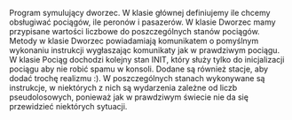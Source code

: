 Program symulujący dworzec.
W klasie głównej definiujemy ile chcemy obsługiwać pociągów, ile peronów i pasazerów.
W klasie Dworzec mamy przypisane wartości liczbowe do poszczególnych stanów pociągów.
Metody w klasie Dworzec powiadamiają komunikatem o pomyślnym wykonaniu instrukcji wygłaszając komunikaty jak w prawdziwym pociągu.
W klasie Pociąg dochodzi kolejny stan INIT, który służy tylko do inicjalizacji pociągu aby nie robić spamu w konsoli.
Dodane są również stacje, aby dodać trochę realizmu :).
W poszczególnych stanach wykonywane są instrukcje, w niektórych z nich są wydarzenia zależne od liczb pseudolosowych,
ponieważ jak w prawdziwym świecie nie da się przewidzieć niektórych sytuacji.